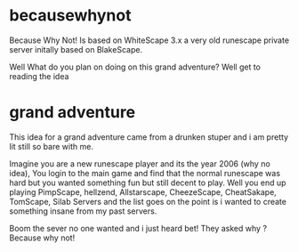 # becausewhynot
Because Why Not! Is based on WhiteScape 3.x a very old runescape private server initally based on BlakeScape.

Well What do you plan on doing on this grand adventure? Well get to reading the idea

# grand adventure
This idea for a grand adventure came from a drunken stuper and i am pretty lit still so bare with me.

Imagine you are a new runescape player and its the year 2006 (why no idea), You login to the main game and find that the normal runescape was hard but you wanted something fun but still decent to play. Well you end up playing PimpScape, hellzend, Allstarscape, CheezeScape, CheatSakape, TomScape, Silab Servers and the list goes on the point is i wanted to create something insane from my past servers.

Boom the sever no one wanted and i just heard bet! They asked why ? Because why not!

